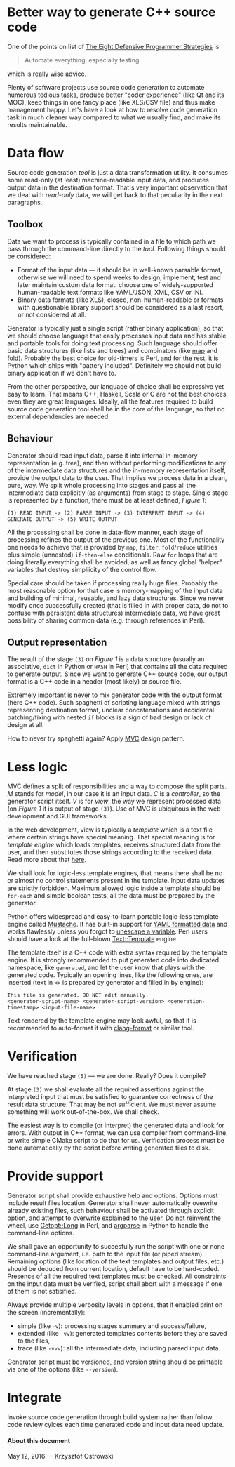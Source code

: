 
# Better way to generate C++ source code

One of the points on list of [The Eight Defensive Programmer Strategies](http://c.learncodethehardway.org/book/ex27.html "Learn C The Hard Way. Exercise 27: Creative And Defensive Programming") is

> Automate everything, especially testing.

which is really wise advice.

Plenty of software projects use source code generation to automate numerous tedious tasks, produce better "coder experience" (like Qt and its MOC), keep things in one fancy place (like XLS/CSV file) and thus make management happy. Let's have a look at how to resolve code generation task in much cleaner way compared to what we usually find, and make its results maintainable.

# Data flow

Source code generation _tool_ is just a data transformation utility. It consumes some read-only (at least) machine-readable input data, and produces output data in the destination format. That's very important observation that we deal with _read-only_ data, we will get back to that peculiarity in the next paragraphs.

## Toolbox

Data we want to process is typically contained in a file to which path we pass through the command-line directly to the _tool_. Following things should be considered:

* Format of the input data &mdash; it should be in well-known parsable format, otherwise we will need to spend weeks to design, implement, test and later maintain custom data format: choose one of widely-supported human-readable text formats like YAML/JSON, XML, CSV or INI.
* Binary data formats (like XLS), closed, non-human-readable or formats with questionable library support should be considered as a last resort, or not considered at all.

Generator is typically just a single script (rather binary application), so that we should choose language that easily processes input data and has stable and portable tools for doing text processing. Such language should offer basic data structures (like lists and trees) and combinators (like [map](https://en.wikipedia.org/wiki/Map_%28higher-order_function%29 "Map (higher-order function)") and [fold](https://en.wikipedia.org/wiki/Fold_%28higher-order_function%29 "Fold (higher-order function)")). Probably the best choice for old-timers is Perl, and for the rest, it is Python which ships with "battery included". Definitely we should not build binary application if we don't have to.

From the other perspective, our language of choice shall be expressive yet easy to learn. That means C++, Haskell, Scala or C are not the best choices, even they are great languages. Ideally, all the features required to build source code generation tool shall be in the core of the language, so that no external dependencies are needed.

## Behaviour

Generator should read input data, parse it into internal in-memory representation (e.g. tree), and then without performing modifications to any of the intermediate data structures and the in-memory representation itself, provide the output data to the user. That implies we process data in a clean, pure, way. We split whole processing into stages and pass all the intermediate data explicitly (as arguments) from stage to stage. Single stage is represented by a function, there must be at least defined, _Figure 1_:

    (1) READ INPUT -> (2) PARSE INPUT -> (3) INTERPRET INPUT -> (4) GENERATE OUTPUT -> (5) WRITE OUTPUT

All the processing shall be done in data-flow manner, each stage of processing refines the output of the previous one. Most of the functionality one needs to achieve that is provided by `map`, `filter`, `fold`/`reduce` utilities plus simple (unnested) `if-then-else` conditionals. Raw `for` loops that are doing literally everything shall be avoided, as well as fancy global "helper" variables that destroy simpliicity of the control flow.

Special care should be taken if processing really huge files. Probably the most reasonable option for that case is memory-mapping of the input data and building of minimal, reusable, and lazy data structures. Since we never modify once successfully created (that is filled in with proper data, do not to confuse with persistent data structures) intermediate data, we have great possibility of sharing common data (e.g. through references in Perl).

## Output representation

The result of the stage `(3)` on _Figure 1_ is a data structure (usually an associative, `dict` in Python or `HASH` in Perl) that contains all the data required to generate output. Since we want to generate C++ source code, our output format is a C++ code in a header (most likely) or source file.

Extremely important is never to mix generator code with the output format (here C++ code). Such spaghetti of scripting language mixed with strings representing destination format, unclear concatenations and accidental patching/fixing with nested `if` blocks is a sign of bad design or lack of design at all.

How to never try spaghetti again? Apply [MVC](https://en.wikipedia.org/wiki/Model%E2%80%93view%E2%80%93controller "Model–view–controller") design pattern.

# Less logic

MVC defines a split of responsibilities and a way to compose the split parts. _M_ stands for _model_, in our case it is an input data. _C_ is a _controller_, so the generator script itself. _V_ is for _view_, the way we represent processed data (on _Figure 1_ it is output of stage `(3)`). Use of MVC is ubiquitous in the web development and GUI frameworks.

In the web development, view is typically a _template_ which is a text file where certain strings have special meaning. That special meaning is for _template engine_ which loads templates, receives structured data from the user, and then substitutes those strings according to the received data. Read more about that [here](https://en.wikipedia.org/wiki/Web_template_system "Web template system").

We shall look for logic-less template engines, that means there shall be no or almost no control statements present in the template. Input data updates are strictly forbidden. Maximum allowed logic inside a template should be `for-each` and simple boolean tests, all the data must be prepared by the generator.

Python offers widespread and easy-to-learn portable logic-less template engine called [Mustache](https://mustache.github.io/ "{{mustache}} - Logic-less templates."). It has built-in support for [YAML formatted data](https://mustache.github.io/mustache.1.html "mustache - Mustache processor") and works flawlessly unless you forgot to [unescape a variable](https://mustache.github.io/mustache.5.html#Variables). Perl users should have a look at the full-blown  [Text::Template](http://search.cpan.org/~mjd/Text-Template-1.46/lib/Text/Template.pm "Text::Template - Expand template text with embedded Perl") engine.

The template itself is a C++ code with extra syntax required by the template engine. It is strongly recommended to put generated code into dedicated namespace, like `generated`, and let the user know that plays with the generated code. Typically an opening lines, like the following ones, are inserted (text in `<>` is prepared by generator and filled in by engine):


    This file is generated. DO NOT edit manually.
    <generator-script-name> <generator-script-version> <generation-timestamp> <input-file-name>

Text rendered by the template engine may look awful, so that it is recommended to auto-format it with [clang-format](http://clang.llvm.org/docs/ClangFormat.html "ClangFormat") or similar tool.

# Verification

We have reached stage `(5)` &mdash; we are done. Really? Does it compile?

At stage `(3)` we shall evaluate all the required assertions against the interpreted input that must be satisfied to guarantee correctness of the result data structure. That may be not sufficient. We must never assume something will work out-of-the-box. We shall check.

The easiest way is to compile (or interpret) the generated data and look for errors. With output in C++ format, we can use  compiler from command-line, or write simple CMake script to do that for us. Verification process must be done automatically by the script before writing generated files to disk.

# Provide support

Generator script shall provide exhaustive help and options. Options must include result files location. Generator shall never automatically ovewrite already existing files, such behaviour shall be activated through explicit option, and attempt to overwrite explained to the user. Do not reinvent the wheel, use [Getopt::Long](http://perldoc.perl.org/Getopt/Long.html "Getopt::Long") in Perl, and [argparse](https://docs.python.org/2/howto/argparse.html "argparse") in Python to handle the command-line options.

We shall gave an opportunity to succesfully run the script with one or none command-line argument, i.e. path to the input file (or piped stream). Remaining options (like location of the text templates and output files, etc.) should be deduced from current location, default have to be hard-coded. Presence of all the required text templates must be checked. All constraints on the input data must be verified, script shall abort with a message if one of them is not satisified.

Always provide multiple verbosity levels in options, that if enabled print on the screen (incrementally):
- simple (like `-v`): processing stages summary and success/failure,
- extended (like `-vv`): generated templates contents before they are saved to the files,
- trace (like `-vvv`): all the intermediate data, including parsed input data.

Generator script must be versioned, and version string should be printable via one of the options (like `--version`).

# Integrate

Invoke source code generation through build system rather than follow code review cylces each time generated code and input data need update.

#### About this document

May 12, 2016 &mdash; Krzysztof Ostrowski

